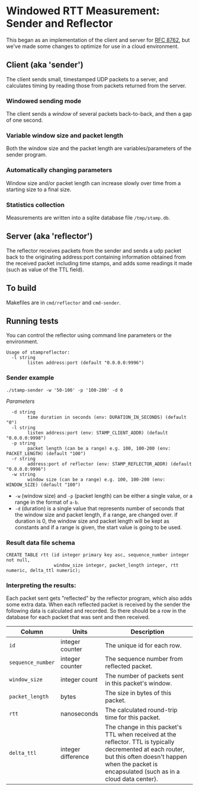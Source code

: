 # Windowed RTT Measurement: Sender and Reflector

This began as an implementation of the client and server for [RFC 8762](https://datatracker.ietf.org/doc/rfc8762/),
but we've made some changes to optimize for use in a cloud environment.

## Client (aka 'sender')

The client sends small, timestamped UDP packets to a server, and calculates timing by reading those from packets returned from the server.

### Windowed sending mode

The client sends a *window* of several packets back-to-back, and then a gap of one second.

### Variable window size and packet length

Both the window size and the packet length are variables/parameters of the sender program. 

### Automatically changing parameters

Window size and/or packet length can increase slowly over time from a starting size to a final size. 

### Statistics collection

Measurements are written into a sqlite database file `/tmp/stamp.db`.

## Server (aka 'reflector')

The reflector receives packets from the sender and sends a udp packet back to the originating address:port containing information
obtained from the received packet including time stamps, and adds some readings it made (such as value of the TTL field).

## To build

Makefiles are in `cmd/reflector` and `cmd-sender`.

## Running tests

You can control the reflector using command line parameters or the environment.


```
Usage of stampreflector:
  -l string
        listen address:port (default "0.0.0.0:9996")
```

### Sender example

```shell
./stamp-sender -w '50-100' -p '100-200' -d 0
```

*Parameters*

```
  -d string
        time duration in seconds (env: DURATION_IN_SECONDS) (default "0")
  -l string
        listen address:port (env: STAMP_CLIENT_ADDR) (default "0.0.0.0:9998")
  -p string
        packet length (can be a range) e.g. 100, 100-200 (env: PACKET_LENGTH) (default "100")
  -r string
        address:port of reflector (env: STAMP_REFLECTOR_ADDR) (default "0.0.0.0:9996")
  -w string
        window size (can be a range) e.g. 100, 100-200 (env: WINDOW_SIZE) (default "100")

```

* `-w` (window size) and `-p` (packet length) can be either a single value, 
or a range in the format of `a-b`.
* `-d` (duration) is a single value that represents number of seconds that the window size and packet length, if a range, 
are changed over. if duration is 0, the window size and packet length will be kept as constants 
and if a range is given, the start value is going to be used.

### Result data file schema

```sqlite
CREATE TABLE rtt (id integer primary key asc, sequence_number integer not null, 
                  window_size integer, packet_length integer, rtt numeric, delta_ttl numeric);
```

### Interpreting the results:

Each packet sent gets "reflected" by the reflector program, which also adds some extra data.
When each reflected packet is received by the sender the following data is calculated and recorded.
So there should be a row in the database for each packet that was sent and then received.

| Column            | Units              | Description                                                                                                                                                                                                  |
|-------------------|--------------------|--------------------------------------------------------------------------------------------------------------------------------------------------------------------------------------------------------------|
| `id`              | integer counter    | The unique id for each row.                                                                                                                                                                                  |
| `sequence_number` | integer counter    | The sequence number from reflected packet.                                                                                                                                                                   |
| `window_size`     | integer count      | The number of packets sent in this packet's window.                                                                                                                                                          |
| `packet_length`   | bytes              | The size in bytes of this packet.                                                                                                                                                                            |
| `rtt`             | nanoseconds        | The calculated round-trip time for this packet.                                                                                                                                                              |
| `delta_ttl`       | integer difference | The change in this packet's TTL when received at the reflector. TTL is typically decremented at each router, but this often doesn't happen when the packet is encapsulated (such as in a cloud data center). |
